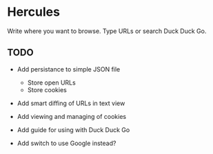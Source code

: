 # Hercules

Write where you want to browse. Type URLs or search Duck Duck Go.

## TODO

- Add persistance to simple JSON file
  - Store open URLs
  - Store cookies

- Add smart diffing of URLs in text view

- Add viewing and managing of cookies

- Add guide for using with Duck Duck Go

- Add switch to use Google instead?
